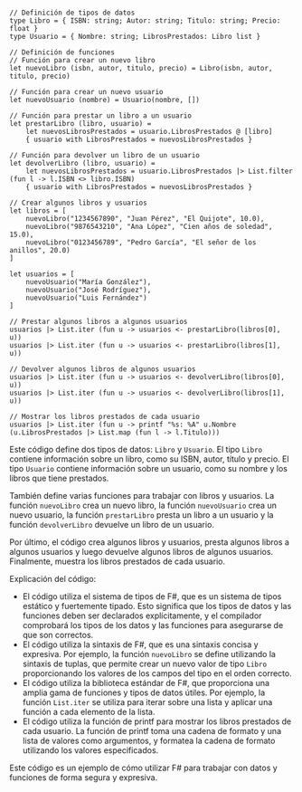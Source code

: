 ```f#

// Definición de tipos de datos
type Libro = { ISBN: string; Autor: string; Titulo: string; Precio: float }
type Usuario = { Nombre: string; LibrosPrestados: Libro list }

// Definición de funciones
// Función para crear un nuevo libro
let nuevoLibro (isbn, autor, titulo, precio) = Libro(isbn, autor, titulo, precio)

// Función para crear un nuevo usuario
let nuevoUsuario (nombre) = Usuario(nombre, [])

// Función para prestar un libro a un usuario
let prestarLibro (libro, usuario) =
    let nuevosLibrosPrestados = usuario.LibrosPrestados @ [libro]
    { usuario with LibrosPrestados = nuevosLibrosPrestados }

// Función para devolver un libro de un usuario
let devolverLibro (libro, usuario) =
    let nuevosLibrosPrestados = usuario.LibrosPrestados |> List.filter (fun l -> l.ISBN <> libro.ISBN)
    { usuario with LibrosPrestados = nuevosLibrosPrestados }

// Crear algunos libros y usuarios
let libros = [
    nuevoLibro("1234567890", "Juan Pérez", "El Quijote", 10.0),
    nuevoLibro("9876543210", "Ana López", "Cien años de soledad", 15.0),
    nuevoLibro("0123456789", "Pedro García", "El señor de los anillos", 20.0)
]

let usuarios = [
    nuevoUsuario("María González"),
    nuevoUsuario("José Rodríguez"),
    nuevoUsuario("Luis Fernández")
]

// Prestar algunos libros a algunos usuarios
usuarios |> List.iter (fun u -> usuarios <- prestarLibro(libros[0], u))
usuarios |> List.iter (fun u -> usuarios <- prestarLibro(libros[1], u))

// Devolver algunos libros de algunos usuarios
usuarios |> List.iter (fun u -> usuarios <- devolverLibro(libros[0], u))
usuarios |> List.iter (fun u -> usuarios <- devolverLibro(libros[1], u))

// Mostrar los libros prestados de cada usuario
usuarios |> List.iter (fun u -> printf "%s: %A" u.Nombre (u.LibrosPrestados |> List.map (fun l -> l.Titulo)))

```

Este código define dos tipos de datos: `Libro` y `Usuario`. El tipo `Libro` contiene información sobre un libro, como su ISBN, autor, título y precio. El tipo `Usuario` contiene información sobre un usuario, como su nombre y los libros que tiene prestados.

También define varias funciones para trabajar con libros y usuarios. La función `nuevoLibro` crea un nuevo libro, la función `nuevoUsuario` crea un nuevo usuario, la función `prestarLibro` presta un libro a un usuario y la función `devolverLibro` devuelve un libro de un usuario.

Por último, el código crea algunos libros y usuarios, presta algunos libros a algunos usuarios y luego devuelve algunos libros de algunos usuarios. Finalmente, muestra los libros prestados de cada usuario.

Explicación del código:

* El código utiliza el sistema de tipos de F#, que es un sistema de tipos estático y fuertemente tipado. Esto significa que los tipos de datos y las funciones deben ser declarados explícitamente, y el compilador comprobará los tipos de los datos y las funciones para asegurarse de que son correctos.
* El código utiliza la sintaxis de F#, que es una sintaxis concisa y expresiva. Por ejemplo, la función `nuevoLibro` se define utilizando la sintaxis de tuplas, que permite crear un nuevo valor de tipo `Libro` proporcionando los valores de los campos del tipo en el orden correcto.
* El código utiliza la biblioteca estándar de F#, que proporciona una amplia gama de funciones y tipos de datos útiles. Por ejemplo, la función `List.iter` se utiliza para iterar sobre una lista y aplicar una función a cada elemento de la lista.
* El código utiliza la función de printf para mostrar los libros prestados de cada usuario. La función de printf toma una cadena de formato y una lista de valores como argumentos, y formatea la cadena de formato utilizando los valores especificados.

Este código es un ejemplo de cómo utilizar F# para trabajar con datos y funciones de forma segura y expresiva.